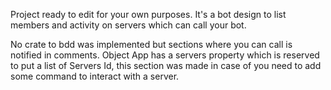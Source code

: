 Project ready to edit for your own purposes.
It's a bot design to list members and activity on servers which can call your bot.

No crate to bdd was implemented but sections where you can call is notified in comments.
Object App has a servers property which is reserved to put a list of Servers Id, this section was made in case of you need to add some command to interact with a server.
